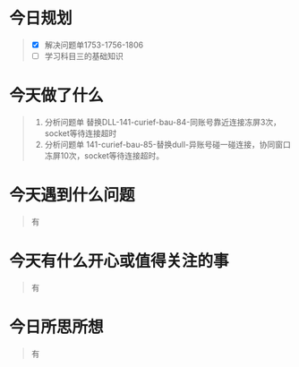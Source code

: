 # 今日规划

> - [X] 解决问题单1753-1756-1806
> - [ ] 学习科目三的基础知识

# 今天做了什么

> 1. 分析问题单 替换DLL-141-curief-bau-84-同账号靠近连接冻屏3次，socket等待连接超时
> 2. 分析问题单 141-curief-bau-85-替换dull-异账号碰一碰连接，协同窗口冻屏10次，socket等待连接超时。

# 今天遇到什么问题

> 有

# 今天有什么开心或值得关注的事

> 有

# 今日所思所想

> 有
